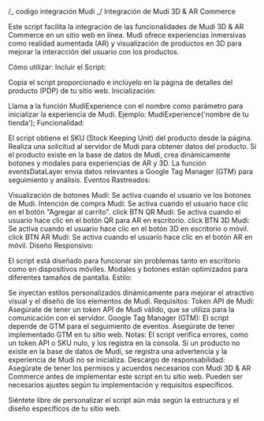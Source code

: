 /_ codigo integración Mudi _/
Integración de Mudi 3D & AR Commerce

Este script facilita la integración de las funcionalidades de Mudi 3D & AR Commerce en un sitio web en línea. Mudi ofrece experiencias inmersivas como realidad aumentada (AR) y visualización de productos en 3D para mejorar la interacción del usuario con los productos.

Cómo utilizar:
Incluir el Script:

Copia el script proporcionado e inclúyelo en la página de detalles del producto (PDP) de tu sitio web.
Inicialización:

Llama a la función MudiExperience con el nombre como parámetro para inicializar la experiencia de Mudi.
Ejemplo: MudiExperience('nombre de tu tienda');
Funcionalidad:

El script obtiene el SKU (Stock Keeping Unit) del producto desde la página.
Realiza una solicitud al servidor de Mudi para obtener datos del producto.
Si el producto existe en la base de datos de Mudi, crea dinámicamente botones y modales para experiencias de AR y 3D.
La función eventsDataLayer envía datos relevantes a Google Tag Manager (GTM) para seguimiento y análisis.
Eventos Rastreados:

Visualización de botones Mudi: Se activa cuando el usuario ve los botones de Mudi.
Intención de compra Mudi: Se activa cuando el usuario hace clic en el botón "Agregar al carrito".
click BTN QR Mudi: Se activa cuando el usuario hace clic en el botón QR para AR en escritorio.
click BTN 3D Mudi: Se activa cuando el usuario hace clic en el botón 3D en escritorio o móvil.
click BTN AR Mudi: Se activa cuando el usuario hace clic en el botón AR en móvil.
Diseño Responsivo:

El script está diseñado para funcionar sin problemas tanto en escritorio como en dispositivos móviles.
Modales y botones están optimizados para diferentes tamaños de pantalla.
Estilo:

Se inyectan estilos personalizados dinámicamente para mejorar el atractivo visual y el diseño de los elementos de Mudi.
Requisitos:
Token API de Mudi: Asegúrate de tener un token API de Mudi válido, que se utiliza para la comunicación con el servidor.
Google Tag Manager (GTM): El script depende de GTM para el seguimiento de eventos. Asegúrate de tener implementado GTM en tu sitio web.
Notas:
El script verifica errores, como un token API o SKU nulo, y los registra en la consola.
Si un producto no existe en la base de datos de Mudi, se registra una advertencia y la experiencia de Mudi no se inicializa.
Descargo de responsabilidad:
Asegúrate de tener los permisos y acuerdos necesarios con Mudi 3D & AR Commerce antes de implementar este script en tu sitio web. Pueden ser necesarios ajustes según tu implementación y requisitos específicos.

Siéntete libre de personalizar el script aún más según la estructura y el diseño específicos de tu sitio web.
